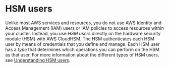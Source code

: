 # HSM users<a name="hsm-users"></a>

Unlike most AWS services and resources, you do not use AWS Identity and Access Management \(IAM\) users or IAM policies to access resources within your cluster\. Instead, you use *HSM users* directly on the hardware security module \(HSM\) with AWS CloudHSM\. The HSM authenticates each HSM user by means of credentials that you define and manage\. Each HSM user has a *type* that determines which operations you can perform on the HSM as that user\. For more information about the different types of HSM users, see [Understanding HSM users](manage-hsm-users.md#understanding-users)\.